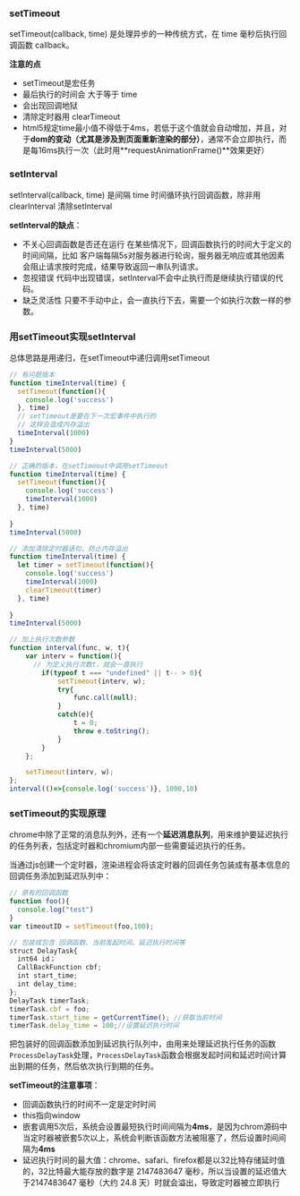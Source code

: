 ### setTimeout
setTimeout(callback, time) 是处理异步的一种传统方式，在 time 毫秒后执行回调函数 callback。

**注意的点**
- setTimeout是宏任务
- 最后执行的时间会 大于等于 time 
- 会出现回调地狱
- 清除定时器用 clearTimeout
- html5规定time最小值不得低于4ms，若低于这个值就会自动增加，并且，对于**dom的变动（尤其是涉及到页面重新渲染的部分）**，通常不会立即执行，而是每16ms执行一次（此时用**requestAnimationFrame()**效果更好）

### setInterval
setInterval(callback, time) 是间隔 time 时间循环执行回调函数，除非用 clearInterval 清除setInterval

**setInterval的缺点**：
- 不关心回调函数是否还在运行
在某些情况下，回调函数执行的时间大于定义的时间间隔，比如 客户端每隔5s对服务器进行轮询，服务器无响应或其他因素会阻止请求按时完成，结果导致返回一串队列请求。
- 忽视错误
代码中出现错误，setInterval不会中止执行而是继续执行错误的代码。
- 缺乏灵活性
只要不手动中止，会一直执行下去，需要一个如执行次数一样的参数。

### 用setTimeout实现setInterval
总体思路是用递归，在setTimeout中递归调用setTimeout

```javascript
// 有问题版本
function timeInterval(time) {
  setTimeout(function(){
    console.log('success')
  }, time)
  // setTimeout是要在下一次宏事件中执行的
  // 这样会造成内存溢出
  timeInterval(1000)
}
timeInterval(5000)

// 正确的版本，在setTimeout中调用setTimeout
function timeInterval(time) {
  setTimeout(function(){
    console.log('success')
    timeInterval(1000)
  }, time)
  
}
timeInterval(5000)

// 添加清除定时器语句，防止内存溢出
function timeInterval(time) {
  let timer = setTimeout(function(){
    console.log('success')
    timeInterval(1000)
    clearTimeout(timer)
  }, time)
  
}
timeInterval(5000)

// 加上执行次数参数
function interval(func, w, t){
    var interv = function(){
      // 为定义执行次数t，就会一直执行
        if(typeof t === "undefined" || t-- > 0){
            setTimeout(interv, w);
            try{
                func.call(null);
            }
            catch(e){
                t = 0;
                throw e.toString();
            }
        }
    };

    setTimeout(interv, w);
};
interval(()=>{console.log('success')}, 1000,10)
```

### setTimeout的实现原理
chrome中除了正常的消息队列外，还有一个**延迟消息队列**，用来维护要延迟执行的任务列表，包括定时器和chromium内部一些需要延迟执行的任务。

当通过js创建一个定时器，渲染进程会将该定时器的回调任务包装成有基本信息的回调任务添加到延迟队列中：
```javascript
// 原有的回调函数
function foo(){
  console.log("test")
}
var timeoutID = setTimeout(foo,100);

// 包装成包含 回调函数、当前发起时间、延迟执行时间等
struct DelayTask{
  int64 id；
  CallBackFunction cbf;
  int start_time;
  int delay_time;
};
DelayTask timerTask;
timerTask.cbf = foo;
timerTask.start_time = getCurrentTime(); //获取当前时间
timerTask.delay_time = 100;//设置延迟执行时间
```

把包装好的回调函数添加到延迟执行队列中，由用来处理延迟执行任务的函数`ProcessDelayTask`处理，`ProcessDelayTask`函数会根据发起时间和延迟时间计算出到期的任务，然后依次执行到期的任务。

**setTimeout的注意事项**：
- 回调函数执行的时间不一定是定时时间
- this指向window
- 嵌套调用5次后，系统会设置最短执行时间间隔为**4ms**，是因为chrom源码中当定时器被嵌套5次以上，系统会判断该函数方法被阻塞了，然后设置时间间隔为**4ms**
- 延迟执行时间的最大值：chrome、safari、firefox都是以32比特存储延时值的，32比特最大能存放的数字是 2147483647 毫秒，所以当设置的延迟值大于2147483647 毫秒（大约 24.8 天）时就会溢出，导致定时器被立即执行